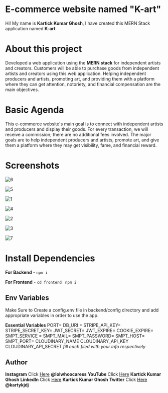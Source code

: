 # E-commerce website named "K-art"

Hi! My name is **Kartick Kumar Ghosh**, I have created this MERN Stack application named **K-art**

# About this project

Developed a web application using the **MERN stack** for independent artists and creators.
Customers will be able to purchase goods from independent artists and creators using this web application. Helping independent producers and artists, promoting art, and providing them with a platform where they can get attention, notoriety, and financial compensation are the main objectives.

# Basic Agenda 

This e-commerce website's main goal is to connect with independent artists and producers and display their goods. For every transaction, we will receive a commission; there are no additional fees involved. The major goals are to help independent producers and artists, promote art, and give them a platform where they may get visibility, fame, and financial reward.

# Screenshots

![6](https://user-images.githubusercontent.com/57030232/183392449-284ec9e5-8b7d-4b01-b48d-89869b1a9cd9.png)

![5](https://user-images.githubusercontent.com/57030232/183392442-4a142f96-8b74-4d63-831f-e812f0c96b99.png)

![1](https://user-images.githubusercontent.com/57030232/183392331-e849cd7b-daac-4cf8-ad8f-7cc77995200c.png)

![4](https://user-images.githubusercontent.com/57030232/183392439-2cb1df47-b7d3-42c9-8d01-ec622af92f53.png)

![2](https://user-images.githubusercontent.com/57030232/183392382-41452c8e-caaf-4814-9610-f8ecc48003b2.png)

![3](https://user-images.githubusercontent.com/57030232/183392431-c4738ac6-f1cd-430d-b793-f030d140dde8.png)

![7](https://user-images.githubusercontent.com/57030232/183392453-bcf966b9-fac8-483d-9f06-eef37b9ad9f2.png)

# Install Dependencies

**For Backend** - `npm i`

**For Frontend** - `cd frontend` ` npm i`

## Env Variables

Make Sure to Create a config.env file in backend/config directory and add appropriate variables in order to use the app.

**Essential Variables**
PORT=
DB_URI =
STRIPE_API_KEY=
STRIPE_SECRET_KEY=
JWT_SECRET=
JWT_EXPIRE=
COOKIE_EXPIRE=
SMPT_SERVICE =
SMPT_MAIL=
SMPT_PASSWORD=
SMPT_HOST=
SMPT_PORT=
CLOUDINARY_NAME
CLOUDINARY_API_KEY
CLOUDINARY_API_SECRET
_fill each filed with your info respectively_

## Author

**Instagram** Click [Here](https://www.instagram.com/lolwhoocaress) **@lolwhoocaress**
**YouTube** Click [Here](https://www.youtube.com/channel/UCOi9dtrdlvUd7w7xsVh6bJA) **Kartick Kumar Ghosh**
**LinkedIn** Click [Here](https://www.linkedin.com/in/kartick-kumar-ghosh-779679190/) **Kartick Kumar Ghosh**
**Twitter** Click [Here](https://twitter.com/kartykjdj) **@kartykjdj**
